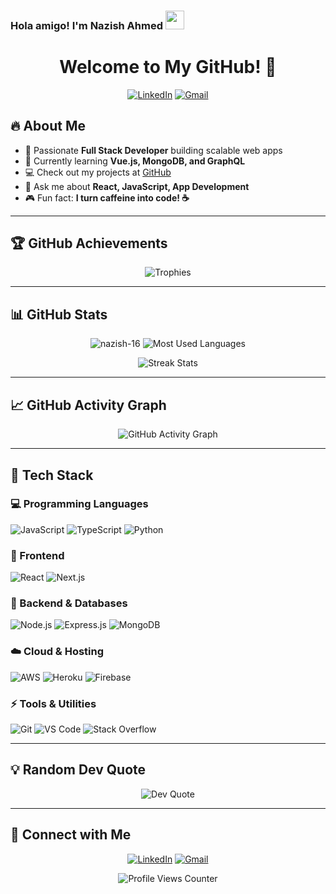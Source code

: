 ### Hola amigo! I'm Nazish Ahmed <img src="https://raw.githubusercontent.com/nazish-16/nazish-16/main/wave.gif" width="30px">

<h1 align="center">Welcome to My GitHub! 🚀</h1>

<p align="center">
  <a href="https://www.linkedin.com/in/nazish-ahmed-920b9a245/"><img src="https://img.shields.io/badge/-nazish16-blue?style=flat&logo=Linkedin&logoColor=white" alt="LinkedIn"></a>
  <a href="mailto:realnazishahmed@gmail.com"><img src="https://img.shields.io/badge/-realnazishahmed@gmail.com-D14836?style=flat&logo=Gmail&logoColor=white" alt="Gmail"></a>
</p>

## 🔥 About Me
- 🎯 Passionate **Full Stack Developer** building scalable web apps
- 🌱 Currently learning **Vue.js, MongoDB, and GraphQL**
- 💻 Check out my projects at [GitHub](https://github.com/nazish-16)
- 💬 Ask me about **React, JavaScript, App Development**
- 🎮 Fun fact: **I turn caffeine into code! ☕**

---

## 🏆 GitHub Achievements
<p align="center">
  <img src="https://github-profile-trophy.vercel.app/?username=nazish-16&theme=onestar&no-frame=false&no-bg=true&margin-w=15" alt="Trophies">
</p>

---

## 📊 GitHub Stats
<p align="center">
  <img src="https://github-readme-stats.vercel.app/api?username=nazish-16&show_icons=true&theme=react" alt="nazish-16" />
  <img src="https://github-readme-stats.vercel.app/api/top-langs?username=nazish-16&show_icons=true&theme=react&layout=compact" alt="Most Used Languages" />
</p>

<p align="center">
  <img src="https://github-readme-streak-stats.herokuapp.com/?user=nazish-16&theme=react" alt="Streak Stats" />
</p>

---

## 📈 GitHub Activity Graph
<p align="center">
  <img src="https://github-readme-activity-graph.vercel.app/graph?username=nazish-16&bg_color=20232A&color=FFFFFF&line=6495ED&point=FFFFFF&area=true&hide_border=true" alt="GitHub Activity Graph" />
</p>

---

## 🚀 Tech Stack
### 💻 Programming Languages
![JavaScript](https://img.shields.io/badge/-JavaScript-yellow?style=for-the-badge&logo=javascript&logoColor=white)
![TypeScript](https://img.shields.io/badge/-TypeScript-blue?style=for-the-badge&logo=typescript&logoColor=white)
![Python](https://img.shields.io/badge/-Python-blue?style=for-the-badge&logo=python&logoColor=white)

### 🎨 Frontend
![React](https://img.shields.io/badge/-React-black?style=for-the-badge&logo=react&logoColor=61DAFB)
![Next.js](https://img.shields.io/badge/-Next.js-black?style=for-the-badge&logo=next.js&logoColor=white)

### 💾 Backend & Databases
![Node.js](https://img.shields.io/badge/-Node.js-green?style=for-the-badge&logo=node.js&logoColor=white)
![Express.js](https://img.shields.io/badge/-Express.js-black?style=for-the-badge&logo=express&logoColor=white)
![MongoDB](https://img.shields.io/badge/-MongoDB-green?style=for-the-badge&logo=mongodb&logoColor=white)

### ☁️ Cloud & Hosting
![AWS](https://img.shields.io/badge/-AWS-green?style=for-the-badge&logo=amazon-aws&logoColor=white)
![Heroku](https://img.shields.io/badge/-Heroku-purple?style=for-the-badge&logo=heroku&logoColor=white)
![Firebase](https://img.shields.io/badge/-Firebase-yellow?style=for-the-badge&logo=firebase&logoColor=white)

### ⚡ Tools & Utilities
![Git](https://img.shields.io/badge/-Git-red?style=for-the-badge&logo=git&logoColor=white)
![VS Code](https://img.shields.io/badge/-VS%20Code-blue?style=for-the-badge&logo=visual-studio-code&logoColor=white)
![Stack Overflow](https://img.shields.io/badge/-Stack%20Overflow-orange?style=for-the-badge&logo=stack-overflow&logoColor=white)

---

## 💡 Random Dev Quote
<p align="center">
  <img src="https://quotes-github-readme.vercel.app/api?type=horizontal&theme=react" alt="Dev Quote">
</p>

---

## 🚀 Connect with Me
<p align="center">
  <a href="https://www.linkedin.com/in/nazish-ahmed-920b9a245/"><img src="https://img.shields.io/badge/-nazish16-blue?style=for-the-badge&logo=Linkedin&logoColor=white" alt="LinkedIn"></a>
  <a href="mailto:realnazishahmed@gmail.com"><img src="https://img.shields.io/badge/-realnazishahmed@gmail.com-D14836?style=for-the-badge&logo=Gmail&logoColor=white" alt="Gmail"></a>
</p>

<p align="center"> 
  <img src="https://komarev.com/ghpvc/?username=nazish-16&label=Profile%20views&color=0e75b6&style=flat" alt="Profile Views Counter" />
</p>
